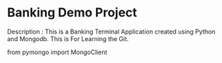 # Banking Demo Project

Description : 
     This is a Banking Terminal Application created using Python and Mongodb. This is For Learning the Git.
     
from pymongo import MongoClient

